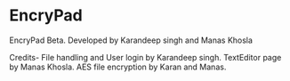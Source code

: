 # EncryPad
EncryPad Beta.
Developed by Karandeep singh and Manas Khosla

Credits-
File handling and User login by Karandeep singh.
TextEditor page by Manas Khosla.
AES file encryption by Karan and Manas.
